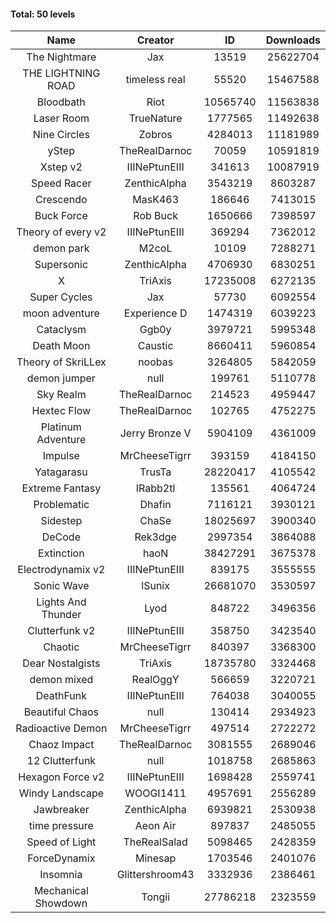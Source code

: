 #### Total: 50 levels

| Name | Creator | ID | Downloads |
|:---:|:---:|:---:|:---:|
| The Nightmare | Jax | 13519 | 25622704 | 2386091
| THE LIGHTNING ROAD | timeless real | 55520 | 15467588 | 1419503
| Bloodbath | Riot | 10565740 | 11563838 | 1088397
| Laser Room | TrueNature | 1777565 | 11492638 | 736795
| Nine Circles | Zobros | 4284013 | 11181989 | 1167247
| yStep | TheRealDarnoc | 70059 | 10591819 | 660682
| Xstep v2 | IIINePtunEIII | 341613 | 10087919 | 754088
| Speed Racer | ZenthicAlpha | 3543219 | 8603287 | 956612
| Crescendo | MasK463 | 186646 | 7413015 | 559161
| Buck Force | Rob Buck | 1650666 | 7398597 | 382446
| Theory of every v2 | IIINePtunEIII | 369294 | 7362012 | 492574
| demon park | M2coL | 10109 | 7288271 | 446844
| Supersonic | ZenthicAlpha | 4706930 | 6830251 | 673014
| X | TriAxis | 17235008 | 6272135 | 727576
| Super Cycles | Jax | 57730 | 6092554 | 420992
| moon adventure | Experience D | 1474319 | 6039223 | 330167
| Cataclysm | Ggb0y | 3979721 | 5995348 | 505669
| Death Moon  | Caustic | 8660411 | 5960854 | 699786
| Theory of SkriLLex | noobas | 3264805 | 5842059 | 499416
| demon jumper | null | 199761 | 5110778 | 363951
| Sky Realm | TheRealDarnoc | 214523 | 4959447 | 343919
| Hextec Flow | TheRealDarnoc | 102765 | 4752275 | 341655
| Platinum Adventure | Jerry Bronze V | 5904109 | 4361009 | 613361
| Impulse | MrCheeseTigrr | 393159 | 4184150 | 452339
| Yatagarasu  | TrusTa | 28220417 | 4105542 | 397421
| Extreme Fantasy | IRabb2tI | 135561 | 4064724 | 285133
| Problematic | Dhafin | 7116121 | 3930121 | 482045
| Sidestep | ChaSe | 18025697 | 3900340 | 355748
| DeCode | Rek3dge | 2997354 | 3864088 | 438872
| Extinction | haoN | 38427291 | 3675378 | 280483
| Electrodynamix v2 | IIINePtunEIII | 839175 | 3555555 | 246360
| Sonic Wave | lSunix | 26681070 | 3530597 | 263622
| Lights And Thunder | Lyod | 848722 | 3496356 | 318603
| Clutterfunk v2 | IIINePtunEIII | 358750 | 3423540 | 264713
| Chaotic | MrCheeseTigrr | 840397 | 3368300 | 221937
| Dear Nostalgists | TriAxis | 18735780 | 3324468 | 432227
| demon mixed | RealOggY | 566659 | 3220721 | 386736
| DeathFunk | IIINePtunEIII | 764038 | 3040055 | 158942
| Beautiful Chaos | null | 130414 | 2934923 | 222439
| Radioactive Demon | MrCheeseTigrr | 497514 | 2722272 | 222022
| Chaoz Impact | TheRealDarnoc | 3081555 | 2689046 | 306608
| 12 Clutterfunk | null | 1018758 | 2685863 | 184692
| Hexagon Force v2 | IIINePtunEIII | 1698428 | 2559741 | 178958
| Windy Landscape | WOOGI1411 | 4957691 | 2556289 | 320268
| Jawbreaker | ZenthicAlpha | 6939821 | 2530938 | 315244
| time pressure | Aeon Air | 897837 | 2485055 | 171996
| Speed of Light | TheRealSalad | 5098465 | 2428359 | 316631
| ForceDynamix | Minesap | 1703546 | 2401076 | 168195
| Insomnia | Glittershroom43 | 3332936 | 2386461 | 327843
| Mechanical Showdown | Tongii | 27786218 | 2323559 | 254464
